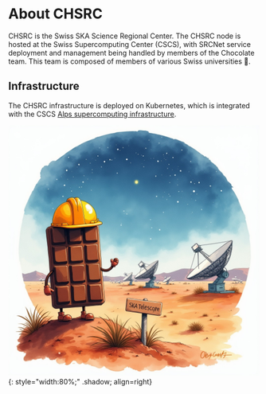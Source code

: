 # About CHSRC

CHSRC is the Swiss SKA Science Regional Center. The CHSRC node is hosted at the Swiss Supercomputing
Center (CSCS), with SRCNet service deployment and management being handled by members of the
Chocolate team. This team is composed of members of various Swiss universities 🍫.

## Infrastructure

The CHSRC infrastructure is deployed on Kubernetes, which is integrated with the CSCS [Alps
supercomputing infrastructure](https://www.cscs.ch/computers/alps).

![](images/chocolate_telescope.jpg){: style="width:80%;" .shadow; align=right}